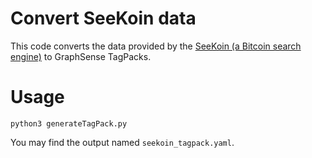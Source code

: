 # Convert SeeKoin data

This code converts the data provided by the [SeeKoin (a Bitcoin search engine)](https://seekoin.com/address.php) to GraphSense TagPacks.  

# Usage
```
python3 generateTagPack.py
```

You may find the output named `seekoin_tagpack.yaml`.
